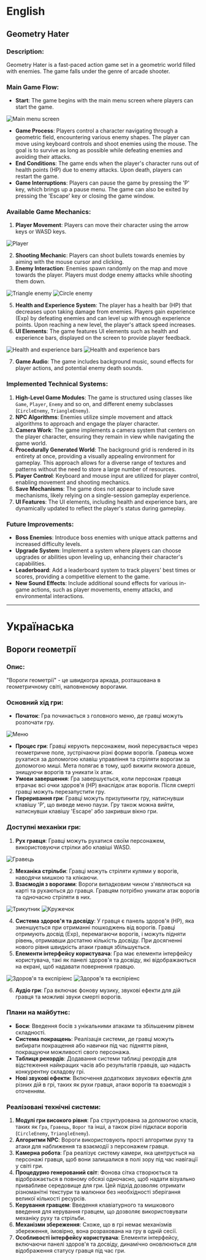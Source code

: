 # English

## Geometry Hater

### Description:
Geometry Hater is a fast-paced action game set in a geometric world filled with enemies. The game falls under the genre of arcade shooter.

### Main Game Flow:
- **Start**: The game begins with the main menu screen where players can start the game.

![Main menu screen](screenshots/menu.png)

- **Game Process**: Players control a character navigating through a geometric field, encountering various enemy shapes. The player can move using keyboard controls and shoot enemies using the mouse. The goal is to survive as long as possible while defeating enemies and avoiding their attacks.
- **End Conditions**: The game ends when the player's character runs out of health points (HP) due to enemy attacks. Upon death, players can restart the game.
- **Game Interruptions**: Players can pause the game by pressing the 'P' key, which brings up a pause menu. The game can also be exited by pressing the 'Escape' key or closing the game window.

### Available Game Mechanics:
1. **Player Movement**: Players can move their character using the arrow keys or WASD keys.

![Player](screenshots/player.png)

2. **Shooting Mechanic**: Players can shoot bullets towards enemies by aiming with the mouse cursor and clicking.
3. **Enemy Interaction**: Enemies spawn randomly on the map and move towards the player. Players must dodge enemy attacks while shooting them down.

![Triangle enemy](screenshots/triangle.png)
![Circle enemy](screenshots/circle.png)

5. **Health and Experience System**: The player has a health bar (HP) that decreases upon taking damage from enemies. Players gain experience (Exp) by defeating enemies and can level up with enough experience points. Upon reaching a new level, the player's attack speed increases.
6. **UI Elements**: The game features UI elements such as health and experience bars, displayed on the screen to provide player feedback.

![Health and experience bars](screenshots/bars1.png)
![Health and experience bars](screenshots/bars2.png)

7. **Game Audio**: The game includes background music, sound effects for player actions, and potential enemy death sounds.

### Implemented Technical Systems:
1. **High-Level Game Modules**: The game is structured using classes like `Game`, `Player`, `Enemy` and so on, and different enemy subclasses (`CircleEnemy`, `TriangleEnemy`).
2. **NPC Algorithms**: Enemies utilize simple movement and attack algorithms to approach and engage the player character.
3. **Camera Work**: The game implements a camera system that centers on the player character, ensuring they remain in view while navigating the game world.
4. **Procedurally Generated World**: The background grid is rendered in its entirety at once, providing a visually appealing environment for gameplay. This approach allows for a diverse range of textures and patterns without the need to store a large number of resources.
5. **Player Control**: Keyboard and mouse input are utilized for player control, enabling movement and shooting mechanics.
6. **Save Mechanisms**: The game does not appear to include save mechanisms, likely relying on a single-session gameplay experience.
7. **UI Features**: The UI elements, including health and experience bars, are dynamically updated to reflect the player's status during gameplay.

### Future Improvements:
- **Boss Enemies**: Introduce boss enemies with unique attack patterns and increased difficulty levels.
- **Upgrade System**: Implement a system where players can choose upgrades or abilities upon leveling up, enhancing their character's capabilities.
- **Leaderboard**: Add a leaderboard system to track players' best times or scores, providing a competitive element to the game.
- **New Sound Effects**: Include additional sound effects for various in-game actions, such as player movements, enemy attacks, and environmental interactions.
---

# Українаська

## Вороги геометрії

### Опис:
"Вороги геометрії" - це швидкогра аркада, розташована в геометричному світі, наповненому ворогами.

### Основний хід гри:
- **Початок**: Гра починається з головного меню, де гравці можуть розпочати гру.

![Меню](screenshots/menu.png)

- **Процес гри**: Гравці керують персонажем, який пересувається через геометричне поле, зустрічаючи різні форми ворогів. Гравець може рухатися за допомогою клавіш управління та стріляти ворогам за допомогою миші. Мета полягає в тому, щоб вижити якомога довше, знищуючи ворогів та уникати їх атак.
- **Умови завершення**: Гра завершується, коли персонаж гравця втрачає всі очки здоров'я (HP) внаслідок атак ворогів. Після смерті гравці можуть перезапустити гру.
- **Переривання гри**: Гравці можуть призупинити гру, натиснувши клавішу 'P', що виведе меню паузи. Гру також можна вийти, натиснувши клавішу 'Escape' або закривши вікно гри.

### Доступні механіки гри:
1. **Рух гравця**: Гравці можуть рухатися своїм персонажем, використовуючи стрілки або клавіші WASD.

![Гравець](screenshots/player.png)

2. **Механіка стрільби**: Гравці можуть стріляти кулями у ворогів, наводячи мишкою та клікаючи.
3. **Взаємодія з ворогами**: Вороги випадковим чином з'являються на карті та рухаються до гравця. Гравцям потрібно уникати атак ворогів та одночасно стріляти в них.

![Трикутник](screenshots/triangle.png)
![Кружечок](screenshots/circle.png)

4. **Система здоров'я та досвіду**: У гравця є панель здоров'я (HP), яка зменшується при отриманні пошкоджень від ворогів. Гравці отримують досвід (Exp), перемагаючи ворогів, і можуть підняти рівень, отримавши достатню кількість досвіду. При досягненні нового рівня швидкість атаки гравця збільшується.
5. **Елементи інтерфейсу користувача**: Гра має елементи інтерфейсу користувача, такі як панелі здоров'я та досвіду, які відображаються на екрані, щоб надавати повернення гравцю.

![Здоров'я та експіріенс](screenshots/bars1.png)
![Здоров'я та експіріенс](screenshots/bars2.png)

6. **Аудіо гри**: Гра включає фонову музику, звукові ефекти для дій гравця та можливі звуки смерті ворогів.

### Плани на майбутнє:
- **Боси**: Введення босів з унікальними атаками та збільшеним рівнем складності.
- **Система покращень**: Реалізація системи, де гравці можуть вибирати покращення або навички під час підняття рівня, покращуючи можливості свого персонажа.
- **Таблиця рекордів**: Додавання системи таблиці рекордів для відстеження найкращих часів або результатів гравців, що надасть конкурентну складову грі.
- **Нові звукові ефекти**: Включення додаткових звукових ефектів для різних дій в грі, таких як рухи гравця, атаки ворогів та взаємодія з оточенням.

### Реалізовані технічні системи:
1. **Модулі гри високого рівня**: Гра структурована за допомогою класів, таких як `Гра`, `Гравець`, `Ворог` та інші, а також різні підкласи ворогів (`CircleEnemy`, `TriangleEnemy`).
2. **Алгоритми NPC**: Вороги використовують прості алгоритми руху та атаки для наближення та взаємодії з персонажем гравця.
3. **Камерна робота**: Гра реалізує систему камери, яка центрується на персонажі гравця, щоб вони залишалися в полі зору під час навігації у світі гри.
4. **Процедурно генерований світ**: Фонова сітка створюється та відображається в повному обсязі одночасно, щоб надати візуально привабливе середовище для гри. Цей підхід дозволяє отримати різноманітні текстури та малюнки без необхідності зберігання великої кількості ресурсів.
5. **Керування гравцем**: Введення клавіатурного та мишкового введення для керування гравцем, що дозволяє використовувати механіку руху та стрільби.
6. **Механізми збереження**: Схоже, що в грі немає механізмів збереження, імовірно, вона розрахована на гру в одній сесії.
7. **Особливості інтерфейсу користувача**: Елементи інтерфейсу, включаючи панелі здоров'я та досвіду, динамічно оновлюються для відображення статусу гравця під час гри.

